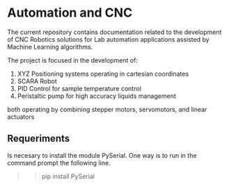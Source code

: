 
# Automation and CNC

The current repository contains documentation related to the development of CNC Robotics solutions for Lab automation applications assisted by Machine Learning algorithms.

The project is focused in the development of:

 1) XYZ Positioning systems operating in cartesian coordinates
 2) SCARA Robot
 3) PID Control for sample temperature control
 4) Peristaltic pump for high accuracy liquids management

both operating by combining stepper motors, servomotors, and linear actuators

## Requeriments

Is necesary to install the module PySerial. One way is to run in the command prompt the following line.

  >> pip install PySerial

